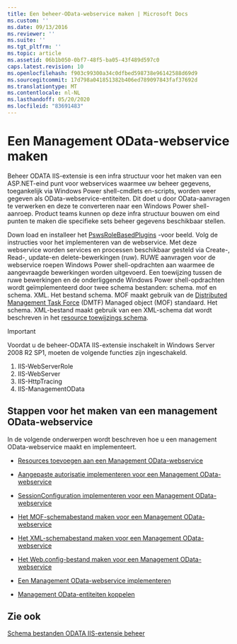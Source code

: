 ```yaml
---
title: Een beheer-OData-webservice maken | Microsoft Docs
ms.custom: ''
ms.date: 09/13/2016
ms.reviewer: ''
ms.suite: ''
ms.tgt_pltfrm: ''
ms.topic: article
ms.assetid: 06b1b050-0bf7-48f5-ba05-43f489d597c0
caps.latest.revision: 10
ms.openlocfilehash: f903c99300a34c0dfbed598738e96142588d69d9
ms.sourcegitcommit: 17d798a041851382b406ed789097843faf37692d
ms.translationtype: MT
ms.contentlocale: nl-NL
ms.lasthandoff: 05/20/2020
ms.locfileid: "83691483"
---
```

# <a name="creating-a-management-odata-web-service"></a>Een Management OData-webservice maken

Beheer ODATA IIS-extensie is een infra structuur voor het maken van een ASP.NET-eind punt voor webservices waarmee uw beheer gegevens, toegankelijk via Windows Power shell-cmdlets en-scripts, worden weer gegeven als OData-webservice-entiteiten. Dit doet u door OData-aanvragen te verwerken en deze te converteren naar een Windows Power shell-aanroep. Product teams kunnen op deze infra structuur bouwen om eind punten te maken die specifieke sets beheer gegevens beschikbaar stellen.

Down load en installeer het [PswsRoleBasedPlugins](https://code.msdn.microsoft.com:443/windowsdesktop/PswsRoleBasedPlugins-9c79b75a) -voor beeld. Volg de instructies voor het implementeren van de webservice. Met deze webservice worden services en processen beschikbaar gesteld via Create-, Read-, update-en delete-bewerkingen (ruw). RUWE aanvragen voor de webservice roepen Windows Power shell-opdrachten aan waarmee de aangevraagde bewerkingen worden uitgevoerd. Een toewijzing tussen de ruwe bewerkingen en de onderliggende Windows Power shell-opdrachten wordt geïmplementeerd door twee schema bestanden: schema. mof en schema. XML. Het bestand schema. MOF maakt gebruik van de [Distributed Management Task Force](https://www.dmtf.org/) (DMTF) Managed object (MOF) standaard. Het schema. XML-bestand maakt gebruik van een XML-schema dat wordt beschreven in het [resource toewijzings schema](./resource-mapping-schema.md).

> [!IMPORTANT]
> Voordat u de beheer-ODATA IIS-extensie inschakelt in Windows Server 2008 R2 SP1, moeten de volgende functies zijn ingeschakeld.
>
> 1. IIS-WebServerRole
> 2. IIS-WebServer
> 3. IIS-HttpTracing
> 4. IIS-ManagementOData

## <a name="steps-for-creating-a-management-odata-web-service"></a>Stappen voor het maken van een management OData-webservice

In de volgende onderwerpen wordt beschreven hoe u een management OData-webservice maakt en implementeert.

- [Resources toevoegen aan een Management OData-webservice](./adding-resources-to-a-management-odata-web-service.md)

- [Aangepaste autorisatie implementeren voor een Management OData-webservice](./implementing-custom-authorization-for-a-management-odata-web-service.md)

- [SessionConfiguration implementeren voor een Management OData-webservice](./implementing-sessionconfiguration-for-a-management-odata-web-service.md)

- [Het MOF-schemabestand maken voor een Management OData-webservice](./authoring-the-mof-schema-file-for-a-management-odata-web-service.md)

- [Het XML-schemabestand maken voor een Management OData-webservice](./authoring-the-xml-schema-file-for-a-management-odata-web-service.md)

- [Het Web.config-bestand maken voor een Management OData-webservice](./authoring-the-web-config-file-for-a-management-odata-web-service.md)

- [Een Management OData-webservice implementeren](./deploying-a-management-odata-web-service.md)

- [Management OData-entiteiten koppelen](./associating-management-odata-entities.md)

## <a name="see-also"></a>Zie ook

[Schema bestanden ODATA IIS-extensie beheer](./management-odata-iis-extension-schema-files.md)
